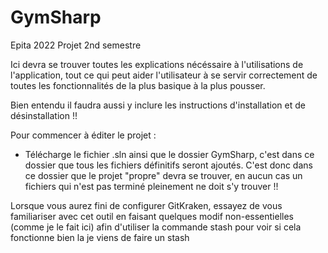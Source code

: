 # GymSharp
Epita 2022 
Projet 2nd semestre

Ici devra se trouver toutes les explications nécéssaire à l'utilisations de l'application, tout ce qui peut aider l'utilisateur à se servir correctement de toutes les fonctionnalités de la plus basique à la plus pousser.

Bien entendu il faudra aussi y inclure les instructions d'installation et de désinstallation !!
 
Pour commencer à éditer le projet : 
 - Télécharge le fichier .sln ainsi que le dossier GymSharp, c'est dans ce dossier que tous les fichiers définitifs seront ajoutés. 
   C'est donc dans ce dossier que le projet "propre" devra se trouver, en aucun cas un fichiers qui n'est pas terminé pleinement ne doit s'y trouver !!

Lorsque vous aurez fini de configurer GitKraken, essayez de vous familiariser avec cet outil en faisant quelques modif non-essentielles (comme je le fait ici) afin d'utiliser la commande stash pour voir si cela fonctionne bien la je viens de faire un stash